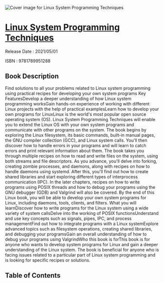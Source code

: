 ![Cover image for Linux System Programming Techniques](https://imgdetail.ebookreading.net/cover/cover/202109/EB9781789951288.jpg)

[Linux System Programming Techniques](https://ebookreading.net/view/book/Linux+System+Programming+Techniques-EB9781789951288_1.html "Linux System Programming Techniques")
====================================================================================================================

Release Date : 2021/05/01

ISBN : 9781789951288

Book Description
-----------------

Find solutions to all your problems related to Linux system programming using practical recipes for developing your own system programs
Key FeaturesDevelop a deeper understanding of how Linux system programming worksGain hands-on experience of working with different Linux projects with the help of practical examplesLearn how to develop your own programs for LinuxLinux is the world's most popular open source operating system (OS). Linux System Programming Techniques will enable you to extend the Linux OS with your own system programs and communicate with other programs on the system.
The book begins by exploring the Linux filesystem, its basic commands, built-in manual pages, the GNU compiler collection (GCC), and Linux system calls. You'll then discover how to handle errors in your programs and will learn to catch errors and print relevant information about them. The book takes you through multiple recipes on how to read and write files on the system, using both streams and file descriptors. As you advance, you'll delve into forking, creating zombie processes, and daemons, along with recipes on how to handle daemons using systemd. After this, you'll find out how to create shared libraries and start exploring different types of interprocess communication (IPC). In the later chapters, recipes on how to write programs using POSIX threads and how to debug your programs using the GNU debugger (GDB) and Valgrind will also be covered.
By the end of this Linux book, you will be able to develop your own system programs for Linux, including daemons, tools, clients, and filters.
What you will learnDiscover how to write programs for the Linux system using a wide variety of system callsDelve into the working of POSIX functionsUnderstand and use key concepts such as signals, pipes, IPC, and process managementFind out how to integrate programs with a Linux systemExplore advanced topics such as filesystem operations, creating shared libraries, and debugging your programsGain an overall understanding of how to debug your programs using ValgrindWho this book is forThis book is for anyone who wants to develop system programs for Linux and gain a deeper understanding of the Linux system. The book is beneficial for anyone who is facing issues related to a particular part of Linux system programming and is looking for specific recipes or solutions.


Table of Contents
-----------------

